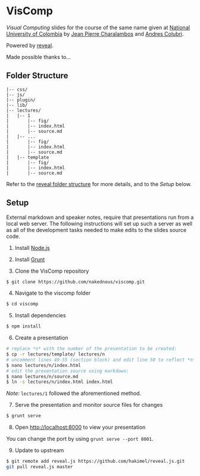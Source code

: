 # VisComp

*Visual Computing* slides for the course of the same name given at [National University of Colombia](http://www.disi.unal.edu.co/) by [Jean Pierre Charalambos](http://otrolado.info) and [Andres Colubri](http://codeanticode.wordpress.com/).

Powered by [reveal](https://github.com/hakimel/reveal.js).

Made possible thanks to... 

<!--- a long list of students and links to their pages. To come ;) -->

## Folder Structure

    |-- css/
    |-- js/
    |-- plugin/
    |-- lib/
    |-- lectures/
    |   |-- 1
    |       |-- fig/
    |       |-- index.html
    |       |-- source.md
    |   |-- ...
    |       |-- fig/
    |       |-- index.html
    |       |-- source.md
    |   |-- template
    |       |-- fig/
    |       |-- index.html
    |       |-- source.md
    
Refer to the [reveal folder structure](https://github.com/hakimel/reveal.js#folder-structure) for more details, and to the *Setup* below.


## Setup

External markdown and speaker notes, require that presentations run from a local web server. The following instructions will set up such a server as well as all of the development tasks needed to make edits to the slides source code.

1. Install [Node.js](http://nodejs.org/)

2. Install [Grunt](http://gruntjs.com/getting-started#installing-the-cli)

3. Clone the VisComp repository

 ```sh
 $ git clone https://github.com/nakednous/viscomp.git
 ```

4. Navigate to the viscomp folder

  ```sh
  $ cd viscomp
  ```

5. Install dependencies

  ```sh
  $ npm install
  ```

6. Create a presentation

  ```sh
  # replace *n* with the number of the presentation to be created:
  $ cp -r lectures/template/ lectures/n
  # uncomment lines 49-55 (section block) and edit line 50 to reflect *n* above:
  $ nano lectures/n/index.html
  # edit the presentation source using markdown:
  $ nano lectures/n/source.md
  $ ln -s lectures/n/index.html index.html
  ```
  *Note:* `lectures/1` followed the aforementioned method.

7. Serve the presentation and monitor source files for changes

  ```sh
  $ grunt serve
  ```

8. Open <http://localhost:8000> to view your presentation

You can change the port by using `grunt serve --port 8001`.

9. Update to upstream

  ```sh
  $ git remote add reveal.js https://github.com/hakimel/reveal.js.git
  git pull reveal.js master
  ```